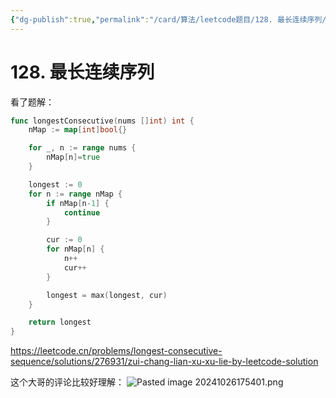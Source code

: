 ```yaml
---
{"dg-publish":true,"permalink":"/card/算法/leetcode题目/128. 最长连续序列/","noteIcon":"2","created":"2024-10-26T17:52:46+08:00","updated":"2024-10-26T17:54:13+08:00"}
---
```



# 128. 最长连续序列

看了题解：

```go
func longestConsecutive(nums []int) int {
    nMap := map[int]bool{}

    for _, n := range nums {
        nMap[n]=true
    }

    longest := 0
    for n := range nMap {
        if nMap[n-1] {
            continue
        }

        cur := 0
        for nMap[n] {
            n++
            cur++
        }

        longest = max(longest, cur)
    }

    return longest
}
```

https://leetcode.cn/problems/longest-consecutive-sequence/solutions/276931/zui-chang-lian-xu-xu-lie-by-leetcode-solution

这个大哥的评论比较好理解： ![Pasted image 20241026175401.png](/img/user/attachs/Pasted%20image%2020241026175401.png)
